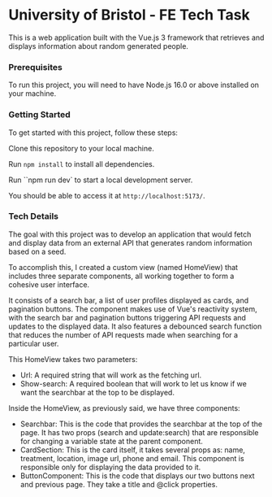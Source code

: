 # University of Bristol - FE Tech Task

This is a web application built with the Vue.js 3 framework that retrieves and displays information about random generated people.

### Prerequisites

To run this project, you will need to have Node.js 16.0 or above installed on your machine.

### Getting Started

To get started with this project, follow these steps:

Clone this repository to your local machine.

Run `npm install` to install all dependencies.

Run ``npm run dev` to start a local development server.

You should be able to access it at `http://localhost:5173/`.

### Tech Details

The goal with this project was to develop an application that would fetch and display data from an external API that generates random information based on a seed.

To accomplish this, I created a custom view (named HomeView) that includes three separate components, all working together to form a cohesive user interface.

It consists of a search bar, a list of user profiles displayed as cards, and pagination buttons. The component makes use of Vue's reactivity system, with the search bar and pagination buttons triggering API requests and updates to the displayed data. It also features a debounced search function that reduces the number of API requests made when searching for a particular user.

This HomeView takes two parameters:

- Url: A required string that will work as the fetching url.
- Show-search: A required boolean that will work to let us know if we want the searchbar at the top to be displayed.

Inside the HomeView, as previously said, we have three components:

- Searchbar: This is the code that provides the searchbar at the top of the page. It has two props (search and update:search) that are responsible for changing a variable state at the parent component.
- CardSection: This is the card itself, it takes several props as: name, treatment, location, image url, phone and email. This component is responsible only for displaying the data provided to it.
- ButtonComponent: This is the code that displays our two buttons next and previous page. They take a title and @click properties.
